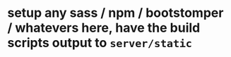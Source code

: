# setup any sass / npm / bootstomper / whatevers here, have the build scripts output to `server/static`

